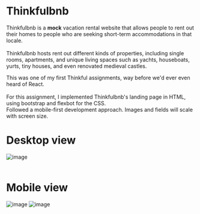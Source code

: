 # Thinkfulbnb

Thinkfulbnb is a <b>mock</b> vacation rental website that allows people to rent out their homes to people who are seeking short-term accommodations in that locale. 
<br><br>
Thinkfulbnb hosts rent out different kinds of properties, including single rooms, apartments, and unique living spaces such as yachts, houseboats, yurts, tiny houses, and even renovated medieval castles.

This was one of my first Thinkful assignments, way before we'd ever even heard of React.<br><br>
For this assignment, I implemented Thinkfulbnb's landing page in HTML, using bootstrap and flexbot for the CSS. <br>
Followed a mobile-first development approach. Images and fields will scale with screen size.
<br>
# Desktop view
![image](https://user-images.githubusercontent.com/76602007/192031522-7cdd9875-1b6a-4b10-810f-c7e08ec91d08.png)
<br><br>
# Mobile view
![image](https://user-images.githubusercontent.com/76602007/192031342-c12af9fa-c2a0-4dbe-a90a-0f4fad3e46c5.png)
![image](https://user-images.githubusercontent.com/76602007/192032274-514e2bc2-bb9b-4308-a255-1e043970f060.png)

